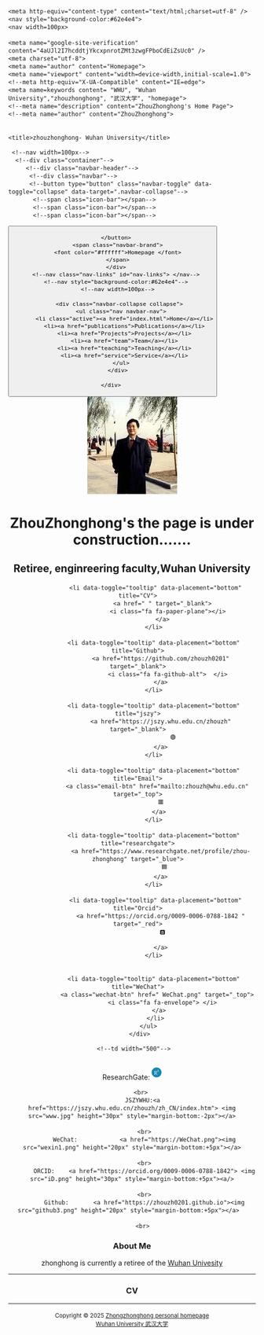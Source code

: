 <html>
<head>
  
    <meta http-equiv="content-type" content="text/html;charset=utf-8" />
    <nav style="background-color:#62e4e4">
    <nav width=100px>
    
    <meta name="google-site-verification" content="4aUJl2I7hcddtjYkcxpnrotZMt3zwgFPboCdEiZsUc0" />
    <meta charset="utf-8">
    <meta name="author" content="Homepage">
    <meta name="viewport" content="width=device-width,initial-scale=1.0">
    <!--meta http-equiv="X-UA-Compatible" content="IE=edge">
    <meta name=keywords content= "WHU", "Wuhan University","zhouzhonghong", "武汉大学", "homepage">
    <!--meta name="description" content="ZhouZhonghong's Home Page">
    <!--meta name="author" content="ZhouZhonghong">
 

    <title>zhouzhonghong- Wuhan University</title>
    
 <!--link rel="shortcut icon" href="favicon.ico">
 <!--link href="https://fonts.googleapis.com/css?family=Lato:300,400,300italic,400italic" rel="stylesheet" type="text/css">
 <!--link href="https://fonts.googleapis.com/css?family=Montserrat:400,700" rel="stylesheet" type="text/css">
 <!--link href="https://apps.bdimg.com/libs/bootstrap/3.3.4/css/bootstrap.min.css" rel="stylesheet">
 <!--link href="https://apps.bdimg.com/libs/fontawesome/4.2.0/css/font-awesome.min.css" rel="stylesheet">
 <!--link id="theme-style" rel="stylesheet" href="styles.min.css">
 
 <link href="static/bootstrap/css/bootstrap.css" rel="stylesheet">
 <link href="static/xin.css" rel="stylesheet">

</head>

 
 <!--link rel="stylesheet" href="style.css">
 <!--link rel="stylesheet" href="../static/pixyll.css" type="text/css">
    </nav>
   </nav>
  </head>
 
 <!-- ******HEADER****** --> 
 <!--nav class="navbar navbar-inverse navbar-fixed-top"-->
   <!--nav style="background-color:#ff6ec7"-->
     <!--nav width=100px-->   
      <!--div class="container"-->
         <!--div class="navbar-header"-->
          <!--div class="navbar"-->
          <!--button type="button" class="navbar-toggle" data-toggle="collapse" data-target=".navbar-collapse"-->
           <!--span class="icon-bar"></span-->
           <!--span class="icon-bar"></span-->
           <!--span class="icon-bar"></span-->
<body>
   <nav class="navbar navbar-inverse navbar-fixed-top">
    <div class="container">
      <div class="navbar-header">
        <button type="button" class="navbar-toggle" data-toggle="collapse" data-target=".navbar-collapse">
          <span class="icon-bar"></span>
          <span class="icon-bar"></span>
          <span class="icon-bar"></span>
          
        </button>  
       <span class="navbar-brand">
       <font color="#ffffff">Homepage </font>
       </span>
      </div>
      <!--nav class="nav-links" id="nav-links"> </nav-->
      <!--nav style="background-color:#62e4e4"-->
       <!--nav width=100px-->
       
        <div class="navbar-collapse collapse">
         <ul class="nav navbar-nav">
           <li class="active"><a href="index.html">Home</a></li>
           <li><a href="publications">Publications</a></li>
           <li><a href="Projects">Projects</a></li>
           <li><a href="team">Team</a></li>
           <li><a href="teaching">Teaching</a></li>
           <li><a href="service">Service</a></li>
         </ul>
       </div>
     
    </div> 
   
  </nav> 
</body>

<body>   
  <header class="header">
     <div class="container"> 
        <img class="profile-image img-responsive pull-left" src="xiaohong2.png" alt="ZhouZhonghong">
         <br>
        <div class="profile-content pull-center">   
      <div class="profile-content pull-center" align="center">  
          <h1 class="name">ZhouZhonghong's the page is under construction.......  </h1>  
          <h2 class="desc"> Retiree, enginreering faculty,Wuhan University</h2>
          <ul class="social list-inline">   
              
              <li data-toggle="tooltip" data-placement="bottom" title="CV">
                  <a href=" " target="_blank">
                     <i class="fa fa-paper-plane"></i>
                  </a>
             </li>
              
             <li data-toggle="tooltip" data-placement="bottom" title="Github">
                 <a href="https://github.com/zhouzh0201" target="_blank">
                     <i class="fa fa-github-alt">  </i>
                 </a>
             </li>
              
             <li data-toggle="tooltip" data-placement="bottom" title="jszy">
                 <a href="https://jszy.whu.edu.cn/zhouzh" target="_blank">
                        🟢
                 </a>
             </li>
              
             <li data-toggle="tooltip" data-placement="bottom" title="Email">
               <a class="email-btn" href="mailto:zhouzh@whu.edu.cn" target="_top">
                  🟥 
                </a>
             </li>
             
             <li data-toggle="tooltip" data-placement="bottom" title="researchgate">
                 <a href="https://www.researchgate.net/profile/zhou-zhonghong" target="_blue">
                    🟦 
                 </a>
             </li>
             
              <li data-toggle="tooltip" data-placement="bottom" title="Orcid">
                 <a href="https://orcid.org/0009-0006-0788-1842 " target="_red">
                  🅱️

                 </a>
             </li>
                
             
             <li data-toggle="tooltip" data-placement="bottom" title="WeChat">
               <a class="wechat-btn" href=" WeChat.png" target="_top">
                  <i class="fa fa-envelope"> </i>
                </a>
              </li>
          </ul>
      </div> 
  

   </div>  

 
  
     <!--td width="500"-->
      

<div>
         <br>
          ResearchGate:  <a href="https://researchgate.net/profile/zhou-zhonghong"><img src="RG.png" height="20px" style="margin-bottom:+5px"> </a>
        
         <br>
          JSZYWHU:<a href="https://jszy.whu.edu.cn/zhouzh/zh_CN/index.htm"> <img src="www.jpg" height="30px" style="margin-bottom:-2px"></a>
           
           <br>
           WeChat:            <a href="https://WeChat.png"><img src="wexin1.png" height="20px" style="margin-bottom:+5px"></a>
            
           <br>
           ORCID:    <a href="https://orcid.org/0009-0006-0788-1842"> <img src="iD.png" height="30px" style="margin-bottom:+5px"><a/>
           
           <br>
           Github:       <a href="https://zhouzh0201.github.io"><img src="github3.png" height="20px" style="margin-bottom:+5px"></a>  
          
          <br>




 
<!--hr noshade=""-->

 <div class="profile-content pull-center" align="center">  
<p>
<h3>About Me</h3>   
zhonghong is currently a retiree of the <a href="https://whu.edu.cn/">Wuhan Univesity</a>
<p/> 
    
   
<hr noshade="">
<h3> CV</h3>
 <!--/div--> 
<ul>
   
</ul>
 


 <hr noshade="">
 
<div align="center">
      <small>Copyright &copy 2025 <a href="https://zhouzh0201.github.io/">Zhongzhonghong personal homepage</a></small>
      <br>
      <small><a href="https://www.whu.edu.cn/">Wuhan University 武汉大学</a></small>
</div> 

 
